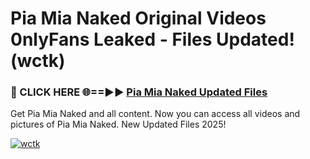 # Pia Mia Naked Original Videos 0nlyFans Leaked - Files Updated! (wctk)

<h3>🔴 CLICK HERE 🌐==►► <a href="https://tinyurl.com/yckcrads" rel="nofollow">Pia Mia Naked Updated Files</a></h3>

Get Pia Mia Naked and all content. Now you can access all videos and pictures of Pia Mia Naked. New Updated Files 2025!

[![wctk](https://i.imgur.com/hpKpOFt.gif)](https://tinyurl.com/yckcrads)
